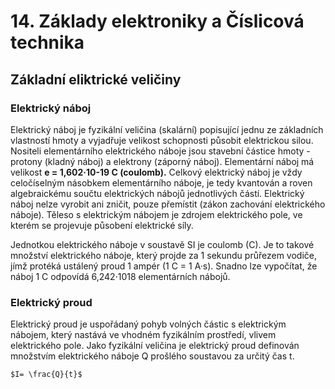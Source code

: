 # 14. Základy elektroniky a Číslicová technika

## Základní eliktrické veličiny

### Elektrický náboj
	
Elektrický náboj je fyzikální veličina (skalární) popisující jednu ze 
základních vlastností hmoty a vyjadřuje velikost schopnosti působit 
elektrickou silou. Nositeli elementárního elektrického náboje jsou 
stavební částice hmoty - protony (kladný náboj) 
a elektrony (záporný náboj). Elementární náboj má velikost 
**e = 1,602·10-19 C (coulomb).** 
Celkový elektrický náboj je vždy celočíselným násobkem elementárního 
náboje, je tedy kvantován a roven algebraickému součtu elektrických 
nábojů jednotlivých částí. Elektrický náboj nelze vyrobit ani zničit, 
pouze přemístit (zákon zachování elektrického náboje). 
Těleso s elektrickým nábojem je zdrojem elektrického pole, 
ve kterém se projevuje působení elektrické síly. 

Jednotkou elektrického náboje v soustavě SI je coulomb (C). 
Je to takové množství elektrického náboje, který projde za 1 sekundu 
průřezem vodiče, jímž protéká ustálený proud 1 ampér (1 C = 1 A·s). 
Snadno lze vypočítat, že náboj 1 C odpovídá 6,242·1018 elementárních nábojů.

### Elektrický proud

Elektrický proud je uspořádaný pohyb volných částic s elektrickým nábojem, 
který nastává ve vhodném fyzikálním prostředí, vlivem elektrického pole. 
Jako fyzikální veličina je elektrický proud definován množstvím 
elektrického náboje Q prošlého soustavou za určitý čas t.
```
$I= \frac{Q}{t}$
```
